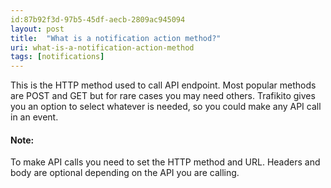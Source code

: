 ```yaml
---
id:87b92f3d-97b5-45df-aecb-2809ac945094
layout: post
title:  "What is a notification action method?"
uri: what-is-a-notification-action-method
tags: [notifications]
---
```


This is the HTTP method used to call API endpoint. Most popular methods are POST and GET but for rare cases you may need others. Trafikito gives you an option to select whatever is needed, so you could make any API call in an event.

<!-- more -->

#### Note:

To make API calls you need to set the HTTP method and URL. Headers and body are optional depending on the API you are calling.